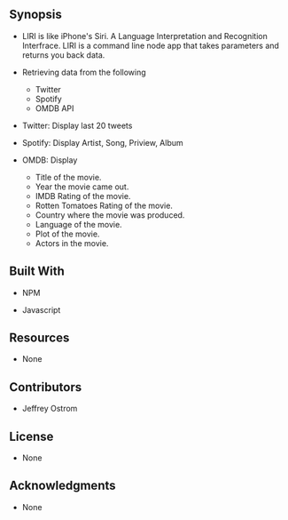 Synopsis
-------------------------------------------------------------------------------------

- LIRI is like iPhone's Siri. A Language Interpretation and Recognition 
  Interfrace. LIRI is a command line node app that takes parameters and returns you back data.
   
- Retrieving data from the following
	* Twitter
	* Spotify
	* OMDB API

- Twitter: Display last 20 tweets 

- Spotify: Display Artist, Song, Priview, Album

- OMDB: Display 
	* Title of the movie.
   	* Year the movie came out.
   	* IMDB Rating of the movie.
   	* Rotten Tomatoes Rating of the movie.
   	* Country where the movie was produced.
   	* Language of the movie.
   	* Plot of the movie.
   	* Actors in the movie.


Built With
-----------------------------------------------------------------------------
- NPM

- Javascript


Resources
-----------------------------------------------------------------------------
- None

Contributors
-----------------------------------------------------------------------------

- Jeffrey Ostrom

License
-----------------------------------------------------------------------------
- None

Acknowledgments
-------------------------------------------------------------------------------------
- None




